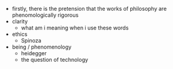 - firstly, there is the pretension that the works of philosophy are phenomologically rigorous
- clarity
	- what am i meaning when i use these words
- ethics
	- Spinoza
- being / phenomenology
	- heidegger
	- the question of technology